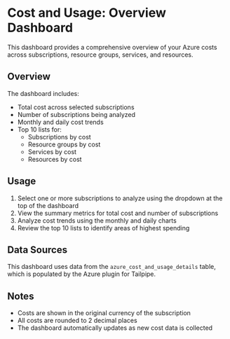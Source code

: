 # Cost and Usage: Overview Dashboard

This dashboard provides a comprehensive overview of your Azure costs across subscriptions, resource groups, services, and resources.

## Overview

The dashboard includes:

- Total cost across selected subscriptions
- Number of subscriptions being analyzed
- Monthly and daily cost trends
- Top 10 lists for:
  - Subscriptions by cost
  - Resource groups by cost
  - Services by cost
  - Resources by cost

## Usage

1. Select one or more subscriptions to analyze using the dropdown at the top of the dashboard
2. View the summary metrics for total cost and number of subscriptions
3. Analyze cost trends using the monthly and daily charts
4. Review the top 10 lists to identify areas of highest spending

## Data Sources

This dashboard uses data from the `azure_cost_and_usage_details` table, which is populated by the Azure plugin for Tailpipe.

## Notes

- Costs are shown in the original currency of the subscription
- All costs are rounded to 2 decimal places
- The dashboard automatically updates as new cost data is collected 